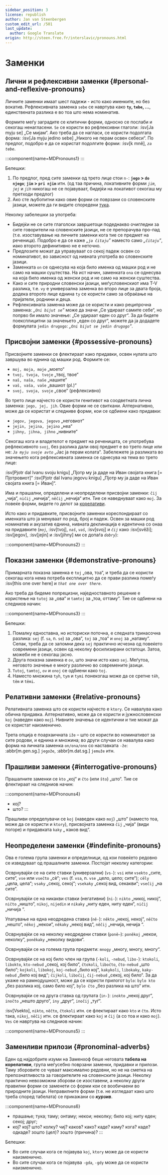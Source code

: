 ```yaml
---
sidebar_position: 3
license: republish
author: Jan van Steenbergen
custom_edit_url: /501
last_update:
  author: Google Translate
origin: http://steen.free.fr/interslavic/pronouns.html
---
```


# Заменки

## Лични и рефлексивни заменки \{#personal-and-reflexive-pronouns}

Личните заменки имаат шест падежи - исто како именките, но без вокатив. Рефлексивната заменка `sebe` се навртува како **`ty`, `tebe`, ...**, единствената разлика е во тоа што нема номинатив.

Формите меѓу заградите се клитични форми, односно се послаби и секогаш ненагласени. `Se` се користи во рефлексивни глаголи: :isv[Ja myju se] „Се мијам“. Ако треба да се нагласи, се користи подолгата форма: :isv[Ja myju jedino sebe] „Никого не перам освен себеси“. По предлог, подобро е да се користат подолгите форми: :isv[k mně], _`za tebe`_.

:::component{name=MDPronouns1}
:::

Белешки:

1. По предлог, пред сите заменки од трето лице стои `n-`: **`jego` > `do njego`**; **`jim` > `pri njim`** итн. (од таа причина, локативните форми _`jim`_, _`jej`_ и _`jih`_ никогаш не се појавуваат, бидејќи на локативот секогаш му претходи предлог)
2. Ако сте љубопитни како овие форми се поврзани со словенските јазици, можете да ги видите споредени [тука][1].

Неколку забелешки за употреба:

- Бидејќи не се сите глаголски завршетоци подеднакво очигледни за сите говорители на словенските јазици, не се препорачува про-пад (т.е. изоставување на личните заменки кога тие се предмет на реченица). Подобро е да се каже _„`ja čitaju`”_ наместо само _„`čitaju`”_, иако второто дефинитивно не е неточно.
- Предлозите можат да управуваат со секој падеж освен со номинативот, во зависност од нивната употреба во словенските јазици.
- Заменката `on` се однесува на која било именка од машки род и не само на машки суштества. На ист начин, заменката `ona` се однесува на која било именка од женски род и не само на женски суштества.
- Како и сите природни словенски јазици, меѓусловенскиот има T-V разлика, т.е. `vy` е универзална заменка во второ лице за двата броја, додека второто лице еднина `ty` се користи само за обраќање на пријатели, роднини и деца.
- Рефлексивната заменка може да се користи и како реципрочна заменка: _„`Oni bijut se`“_ може да значи „Се удираат самите себе“, но попрво би имало значење: „Се удираат еден со друг“. За да бидете поексплицитни за значењето „еден со друг“, можете да ја додадете формулата `jedin drugogo`: _„`Oni bijut se jedin drugogo`“_.

## Присвојни заменки \{#possessive-pronouns}

Присвојните заменки се флектираат како придавки, освен нулата што завршува во еднина од машки род. Формите се:

- `moj, moja, moje` „моето“
- `tvoj, tvoja, tvoje` „твој, твое“
- `naš, naša, naše` „нашите“
- `vaš, vaša, vaše` „вашиот (pl.)“
- `svoj, svoja, svoje` „свое“ (рефлексивно)

Во трето лице најчесто се користи генитивот на соодветната лична заменка: `jego, jej, jih`. Овие форми не се свиткани. Алтернативно, може да се користат и следниве форми, кои се одбиени како придавки:

- `jegov, jegova, jegovo` „неговиот“
- `jejin, jejina, jejino` „неа“
- `jihny, jihna, jihno` „нивните“

Секогаш кога и владетелот е предмет на реченицата, се употребува рефлексивното `svoj`, без разлика дали овој предмет е во трето лице или не: _`Ja myju svoje avto`_ „Јас ја перам колата“. Забележете ја разликата во значењето кога рефлексивната заменка се однесува на тема во трето лице:

:isv[Pjotr dal Ivanu svoju knigu] „Пјотр му ја даде на Иван својата книга \[= Пјотровиот]“
:isv[Pjotr dal Ivanu jegovu knigu] „Пјотр му ја даде на Иван својата книга \[= Иван]“.

Има и прашални, определени и неопределени присвојни заменки: `čij` „чија“, `ničij` „ничија“, `něčij` „нечија“ итн. Тие се наведнуваат како `moj`. За повеќе форми, видете го делот за [корелативи][2].

Исто како и придавките, присвојните заменки кореспондираат со именката што ја менуваат по род, број и падеж. Освен за машки род номинатив и акузатив еднина, нивната деклинација е идентична со онаа на придавките (_`moj`_, :isv[tvoj], _`naš`_, _`vaš`_, :isv[svoj] и _`čij`_ како :isv[svěži]; :isv[jegov], :isv[jejin] и :isv[jihny] ми се допаѓа _`dobry`_):

:::component{name=MDPronouns2}
:::

## Показни заменки \{#demonstrative-pronouns}

Примарната показна заменка е `toj` „ова, тоа“, и треба да се користи секогаш кога нема потреба експлицитно да се прави разлика помеѓу :isv[this one over here] и _`that one over there`_.

Ако треба да бидеме попрецизни, наједноставното решение е користење на `tutoj` за „ова“ и `tamtoj` за „тоа, оттаму“. Тие се одбиени на следниов начин:

:::component{name=MDPronouns3}
:::

Белешки:

1. Помалку едноставна, но историски поточна, е следната тринасочна разлика: `sej` (f. `sa`, n. `se`) за „ова“, `toj` за „тоа“ и `onoj` за „натаму“. Сепак, треба да се запомни дека `sej` практично исчезна од повеќето современи јазици, освен од неколку фосилизирани остатоци. Затоа, можеби не е секогаш јасно.
2. Друга показна заменка е `ov`, што значи исто како `sej`. Меѓутоа, неговото значење е многу различно во современите јазици.
3. `Tutoj`, `tamtoj`, `ov` и `onoj` се одбиени како `toj`.
4. Наместо множина `tyh`, `tym` и `tymi` понекогаш може да се сретне `těh`, `těm` и `těmi`.

## Релативни заменки \{#relative-pronouns}

Релативната заменка што се користи најчесто е `ktory`. Се навалува како обична придавка. Алтернативно, може да се користи и јужнословенски `koj` (наведен како `moj`). Нивните значења се идентични и тие можат да се користат наизменично.

Трета опција е поархаичната `iže` – што се користи во номинативот за сите родови, и еднина и множина; во други случаи се навалува како форма на личната заменка `on/ona/ono` со наставката `-že`: :abbr[m.gen.sg.] `jegože`, :abbr[m.dat.sg.] `jemuže` итн.

## Прашливи заменки \{#interrogative-pronouns}

Прашалните заменки се `kto` „кој“ и `čto` (или `što`) „што“. Тие се флектираат на следниов начин:

:::component{name=MDPronouns4}
* кој?
* што?
:::

Прашливи определувачи се `koj` (наведен како `moj`) „што“ (наместо тоа, може да се користи и `ktory`), присвојната заменка `čij` „чија“ (види погоре) и придавката `kaky` „ каков вид“.

## Неопределени заменки \{#indefinite-pronouns}

Ова е голема група заменки и определници, од кои повеќето редовно се изведуваат од прашалните заменки. Постојат неколку категории:

Осврнувајќи се на сите ставки (универзални) (`vs-`): `vsi` или `vsekto` „сите, сите“, `vse` или `vsečto` „сè“; `ves` (f. `vsa`, n. `vse` „цело, цело; сите“); `cěly` „цела, цела“; `vsaky` „секој, секој“; `vsekaky` „секој вид, секакви“; `vsečij` „на сите“.

Осврнувајќи се на никакви ставки (негативни) (`ni-`): `nikto` „никој, никој“, `ničto` „ништо“, `nikoj`, `nijedin` и `nikaky` „ниту еден, ниту еден“, `ničij` „ничија “.

Упатување на една неодредена ставка (`ně-`): `někto` „некој, некој“, `něčto` „нешто“, `někoj` „некои“, `někaky` „некој вид“, `něčij` „нечија, нечија “.

Осврнувајќи се на неколку неодредени ставки (`poně–`): `poněkoj` „некои, неколку“, `poněkaky` „неколку видови“.

Осврнувајќи се на голема група предмети: `mnogy` „многу, многу, многу“.

Осврнувајќи се на кој било член на група (`-koli`, `-nebud`, `libo-`): `ktokoli`, `libokto`, `kto-nebud` „секој, кој било“, `čtokoli`, `libočto`, `čto-nebud` „што било“; `kojkoli`, `libokoj`, `koj-nebud` „било кој“, `kakykoli`, `libokaky`, `kaky-nebud` „било кој вид“; `čijkoli`, `libočij`, `čij-nebud` „секој, кој било“. За да укаже на рамнодушност, може да се користи прилогот `bylo`: `bylo kto` „без разлика кој, само било кој“, `bylo čto` „без разлика на што“ итн.

Осврнувајќи се на друга ставка од групата (`in-`): `inokto` „некој друг“, `inočto` „нешто друго“, `iny` „друг“, `inočij` „туѓ“.

:isv[Vsekto], `nikto`, `něčto`, `čtokoli` итн. се флектираат како `kto` и `čto`. Исто така, `nikoj`, `něčij` итн. се флектираат како `koj` и `čij` (а со тоа и како `moj`). `Ves` се навртува на следниов начин:

:::component{name=MDPronouns5}
:::

## Заменливи прилози \{#pronominal-adverbs}

Еден од најдобрите изуми на Заменхоф беше неговата **табела на корелативи**, група меѓусебно поврзани заменки, придавки и прилози. Таму зборовите се чуваат максимално редовни, но не на сметка на препознатливоста за говорителите на словенските јазици. Неколку практично невозможни зборови се изоставени, а неколку други правилни форми се заменети со форми кои се вообичаени во природните јазици. Неправилните форми (т.е. не изгледаат како што треба според табелата) се прикажани со _**курзив**_.

:::component{name=MDPronouns6}
* прашање; тука; таму; онтаму; некои; неколку; било кој; ниту еден; секој; друг;
* кој? кој? што? колку? чиј? каков? како? каде? каму? кога? каде? одкаде? зошто (цел)? зошто (причина)?
:::

Белешки:

- Во сите случаи кога се појавува `koj`, `ktory` може да се користи наизменично.
- Во сите случаи кога се појавува `-gda`, `-gdy` може да се користи наизменично.

[1]: http://steen.free.fr/interslavic/slavic_pronouns.html
[2]: #pronominal-adverbs
